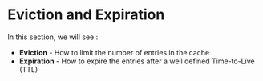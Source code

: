 # Eviction and Expiration

In this section, we will see :

* **Eviction** - How to limit the number of entries in the cache 
* **Expiration** - How to expire the entries after a well defined Time-to-Live \(TTL\)



